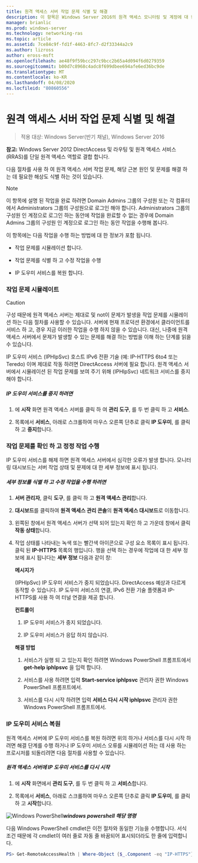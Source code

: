 ```yaml
---
title: 원격 액세스 서버 작업 문제 식별 및 해결
description: 이 항목은 Windows Server 2016의 원격 액세스 모니터링 및 계정에 대 한 가이드의 일부입니다.
manager: brianlic
ms.prod: windows-server
ms.technology: networking-ras
ms.topic: article
ms.assetid: 7ce84c9f-fd1f-4463-8fc7-d2f33344a2c9
ms.author: lizross
author: eross-msft
ms.openlocfilehash: ae48f9f59bcc297c9bcc2b65a4d094f6d0279359
ms.sourcegitcommit: b00d7c8968c4adc8f699dbee694afe6ed36bc9de
ms.translationtype: MT
ms.contentlocale: ko-KR
ms.lasthandoff: 04/08/2020
ms.locfileid: "80860556"
---
```

# <a name="identify-and-resolve-remote-access-server-operations-problems"></a>원격 액세스 서버 작업 문제 식별 및 해결

>적용 대상: Windows Server(반기 채널), Windows Server 2016

**참고:** Windows Server 2012 DirectAccess 및 라우팅 및 원격 액세스 서비스 (RRAS)를 단일 원격 액세스 역할로 결합 합니다.  
  
다음 절차를 사용 하 여 원격 액세스 서버 작업 문제, 해당 근본 원인 및 문제를 해결 하는 데 필요한 해상도 식별 하는 것이 있습니다.  
  
> [!NOTE]  
> 이 항목에 설명 된 작업을 완료 하려면 Domain Admins 그룹의 구성원 또는 각 컴퓨터에서 Administrators 그룹의 구성원으로 로그인 해야 합니다. Administrators 그룹의 구성원 인 계정으로 로그인 하는 동안에 작업을 완료할 수 없는 경우에 Domain Admins 그룹의 구성원 인 계정으로 로그인 하는 동안 작업을 수행해 봅니다.  
  
이 항목에는 다음 작업을 수행 하는 방법에 대 한 정보가 포함 됩니다.  
  
- 작업 문제를 시뮬레이션 합니다.  
  
- 작업 문제를 식별 하 고 수정 작업을 수행  
  
- IP 도우미 서비스를 복원 합니다.  
  
### <a name="simulate-an-operations-issue"></a><a name="BKMK_Simulate"></a>작업 문제 시뮬레이트  
  
> [!CAUTION]  
> 구성 때문에 원격 액세스 서버는 제대로 및 not이 문제가 발생을 작업 문제를 시뮬레이션 하는 다음 절차를 사용할 수 있습니다. 서버에 현재 프로덕션 환경에서 클라이언트를 서비스 하 고, 경우 지금 이러한 작업을 수행 하지 않을 수 있습니다. 대신, 나중에 원격 액세스 서버에서 문제가 발생할 수 있는 문제를 해결 하는 방법을 이해 하는 단계를 읽을 수 있습니다.  
  
IP 도우미 서비스 (IPHlpSvc) 호스트 IPv6 전환 기술 (예: IP-HTTPS 6to4 또는 Teredo) 이며 제대로 작동 하려면 DirectAccess 서버에 필요 합니다. 원격 액세스 서버에서 시뮬레이션 된 작업 문제를 보여 주기 위해 (IPHlpSvc) 네트워크 서비스를 중지 해야 합니다.  
  
##### <a name="to-stop-the-ip-helper-service"></a>IP 도우미 서비스를 중지 하려면  
  
1.  에 **시작** 화면 원격 액세스 서버를 클릭 하 여 **관리 도구**, 를 두 번 클릭 하 고 **서비스**.  
  
2.  목록에서 **서비스**, 아래로 스크롤하여 마우스 오른쪽 단추로 클릭 **IP 도우미**, 를 클릭 하 고 **중지**합니다.  
  
### <a name="identify-the-operations-issue-and-take-corrective-action"></a><a name="BKMK_Identify"></a>작업 문제를 확인 하 고 정정 작업 수행  
IP 도우미 서비스를 해제 하면 원격 액세스 서버에서 심각한 오류가 발생 합니다. 모니터링 대시보드는 서버 작업 상태 및 문제에 대 한 세부 정보에 표시 됩니다.  
  
##### <a name="to-identify-the-details-and-take-corrective-action"></a>세부 정보를 식별 하 고 수정 작업을 수행 하려면  
  
1.  **서버 관리자**, 클릭 **도구**, 를 클릭 하 고 **원격 액세스 관리**합니다.  
  
2.  **대시보드**를 클릭하여 **원격 액세스 관리 콘솔**의 **원격 액세스 대시보드**로 이동합니다.  
  
3.  왼쪽된 창에서 원격 액세스 서버가 선택 되어 있는지 확인 하 고 가운데 창에서 클릭 **작동 상태**합니다.  
  
4.  작업 상태를 나타내는 녹색 또는 빨간색 아이콘으로 구성 요소 목록이 표시 됩니다. 클릭 된 **IP-HTTPS** 목록의 행입니다. 행을 선택 하는 경우에 작업에 대 한 세부 정보에 표시 됩니다는 **세부 정보** 다음과 같이 창:  
  
    **메시지가**  
  
    (IPHlpSvc) IP 도우미 서비스가 중지 되었습니다. DirectAccess 예상과 다르게 동작할 수 있습니다. IP 도우미 서비스의 연결, IPv6 전환 기술 플랫폼과 IP-HTTPS를 사용 하 여 터널 연결을 제공 합니다.  
  
    **컨트롤이**  
  
    1.  IP 도우미 서비스가 중지 되었습니다.  
  
    2.  IP 도우미 서비스가 응답 하지 않습니다.  
  
    **해결 방법**  
  
    1.  서비스가 실행 되 고 있는지 확인 하려면 Windows PowerShell 프롬프트에서 **get-help iphlpsvc** 을 입력 합니다.  
  
    2.  서비스를 사용 하려면 입력 **Start-service iphlpsvc** 관리자 권한 Windows PowerShell 프롬프트에서.  
  
    3.  서비스를 다시 시작 하려면 입력 **서비스 다시 시작 iphlpsvc** 관리자 권한 Windows PowerShell 프롬프트에서.  
  
### <a name="restore-the-ip-helper-service"></a><a name="BKMK_Restart"></a>IP 도우미 서비스 복원  
원격 액세스 서버에 IP 도우미 서비스를 복원 하려면 위의 하거나 서비스를 다시 시작 하려면 해결 단계를 수행 하거나 IP 도우미 서비스 오류를 시뮬레이션 하는 데 사용 하는 프로시저를 되돌리려면 다음 절차를 사용할 수 있습니다.  
  
##### <a name="to-restart-the-ip-helper-service-on-the-remote-access-server"></a>원격 액세스 서버에 IP 도우미 서비스를 다시 시작  
  
1.  에 **시작** 화면에서 **관리 도구**, 를 두 번 클릭 하 고 **서비스**합니다.  
  
2.  목록에서 **서비스**, 아래로 스크롤하여 마우스 오른쪽 단추로 클릭 **IP 도우미**, 를 클릭 하 고 **시작**합니다.  
  
![Windows PowerShell](../../../media/Identify-and-resolve-Remote-Access-server-operations-problems/PowerShellLogoSmall.gif)***<em>windows powershell 해당 명령</em>***  
  
다음 Windows PowerShell cmdlet은 이전 절차와 동일한 기능을 수행합니다. 서식 조건 때문에 각 cmdlet이 여러 줄로 자동 줄 바꿈되어 표시되더라도 한 줄에 입력합니다.  
  
```PowerShell
PS> Get-RemoteAccessHealth | Where-Object {$_.Component -eq "IP-HTTPS"} | Format-List -Property *  
```
